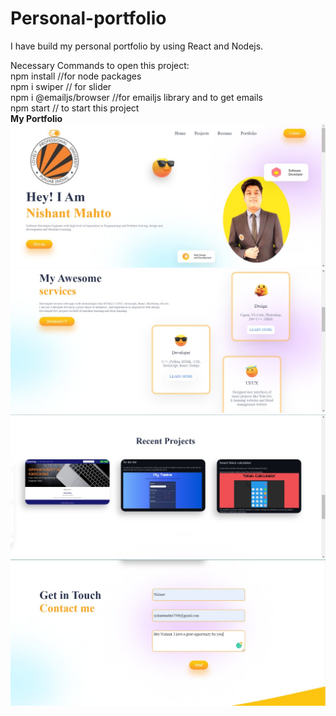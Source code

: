 # Personal-portfolio
I have build my personal portfolio by using React and Nodejs.

Necessary Commands to open this project:
<br />
npm install //for node packages
<br />
npm i swiper // for slider
<br />
npm i @emailjs/browser //for emailjs library and to get emails
<br />
npm start // to start this project
<br />
<strong>My Portfolio</strong>
![title-pic](https://github.com/TechNishant204/Personal-portfolio/blob/main/ss1.jpeg)
<br />
![title-pic](https://github.com/TechNishant204/Personal-portfolio/blob/main/ss2.jpeg)
<br />
![title-pic](https://github.com/TechNishant204/Personal-portfolio/blob/main/ss3.jpeg)
<br />
![title-pic](https://github.com/TechNishant204/Personal-portfolio/blob/main/ss4.jpeg)

<br />

